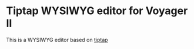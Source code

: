 # Tiptap WYSIWYG editor for Voyager II

This is a WYSIWYG editor based on [tiptap](https://github.com/scrumpy/tiptap)
